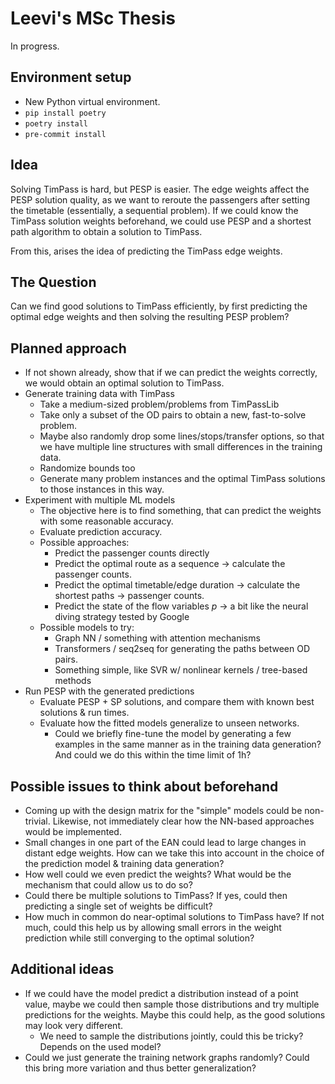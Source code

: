 # Leevi's MSc Thesis

In progress.


## Environment setup

- New Python virtual environment.
- ```pip install poetry```
- ```poetry install```
- ```pre-commit install```




## Idea

Solving TimPass is hard, but PESP is easier. The edge weights affect the PESP solution quality, as we want to reroute the passengers after setting the timetable (essentially, a sequential problem). If we could know the TimPass solution weights beforehand, we could use PESP and a shortest path algorithm to obtain a solution to TimPass.

From this, arises the idea of predicting the TimPass edge weights.


## The Question

Can we find good solutions to TimPass efficiently, by first predicting the optimal edge weights and then solving the resulting PESP problem?


## Planned approach
- If not shown already, show that if we can predict the weights correctly, we would obtain an optimal solution to TimPass.
- Generate training data with TimPass
    - Take a medium-sized problem/problems from TimPassLib
    - Take only a subset of the OD pairs to obtain a new, fast-to-solve problem.
    - Maybe also randomly drop some lines/stops/transfer options, so that we have multiple line structures with small differences in the training data.
    - Randomize bounds too
    - Generate many problem instances and the optimal TimPass solutions to those instances in this way.
- Experiment with multiple ML models
    - The objective here is to find something, that can predict the weights with some reasonable accuracy.
    - Evaluate prediction accuracy.
    - Possible approaches:
        - Predict the passenger counts directly
        - Predict the optimal route as a sequence -> calculate the passenger counts.
        - Predict the optimal timetable/edge duration -> calculate the shortest paths -> passenger counts.
        - Predict the state of the flow variables *p* -> a bit like the neural diving strategy tested by Google
    - Possible models to try:
        - Graph NN / something with attention mechanisms
        - Transformers / seq2seq for generating the paths between OD pairs.
        - Something simple, like SVR w/ nonlinear kernels / tree-based methods
- Run PESP with the generated predictions
    - Evaluate PESP + SP solutions, and compare them with known best solutions & run times.
    - Evaluate how the fitted models generalize to unseen networks.
        - Could we briefly fine-tune the model by generating a few examples in the same manner as in the training data generation? And could we do this within the time limit of 1h?




## Possible issues to think about beforehand
- Coming up with the design matrix for the "simple" models could be non-trivial. Likewise, not immediately clear how the NN-based approaches would be implemented.
- Small changes in one part of the EAN could lead to large changes in distant edge weights. How can we take this into account in the choice of the prediction model & training data generation?
- How well could we even predict the weights? What would be the mechanism that could allow us to do so?
- Could there be multiple solutions to TimPass? If yes, could then predicting a single set of weights be difficult?
- How much in common do near-optimal solutions to TimPass have? If not much, could this help us by allowing small errors in the weight prediction while still converging to the optimal solution?

## Additional ideas
- If we could have the model predict a distribution instead of a point value, maybe we could then sample those distributions and try multiple predictions for the weights. Maybe this could help, as the good solutions may look very different.
    - We need to sample the distributions jointly, could this be tricky? Depends on the used model?
- Could we just generate the training network graphs randomly? Could this bring more variation and thus better generalization?
